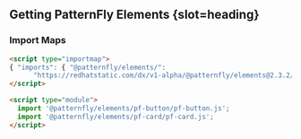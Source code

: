 ## Getting PatternFly Elements {slot=heading}

### Import Maps

```html
<script type="importmap">
{ "imports": { "@patternfly/elements/":
      "https://redhatstatic.com/dx/v1-alpha/@patternfly/elements@2.3.2/" } }
</script>

<script type="module">
  import '@patternfly/elements/pf-button/pf-button.js';
  import '@patternfly/elements/pf-card/pf-card.js';
</script>
```

